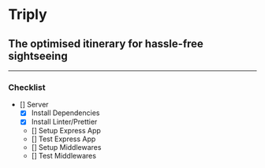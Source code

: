 # Triply
## The optimised itinerary for hassle-free sightseeing
---
### Checklist

* [] Server
  * [x] Install Dependencies
  * [x] Install Linter/Prettier
  * [] Setup Express App
  * [] Test Express App
  * [] Setup Middlewares
  * [] Test Middlewares

